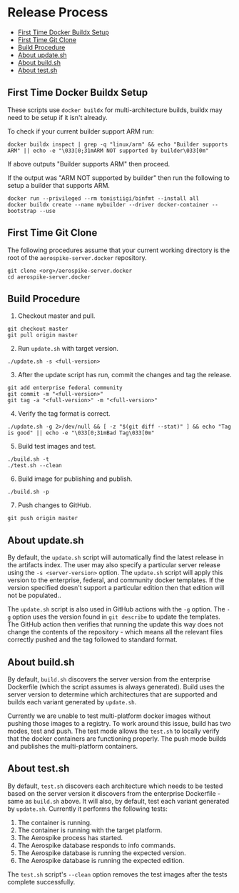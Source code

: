 # Release Process

* [First Time Docker Buildx Setup](#first-time-docker-buildx-setup)
* [First Time Git Clone](#first-time-git-clone)
* [Build Procedure](#build-procedure)
* [About update.sh](#about-updatesh)
* [About build.sh](#about-buildsh)
* [About test.sh](#about-testsh)

## First Time Docker Buildx Setup

These scripts use `docker buildx` for multi-architecture builds, buildx may need
to be setup if it isn't already.

To check if your current builder support ARM run:

```shell
docker buildx inspect | grep -q "linux/arm" && echo "Builder supports ARM" || echo -e "\033[0;31mARM NOT supported by builder\033[0m"
```

If above outputs "Builder supports ARM" then proceed.

If the output was "ARM NOT supported by builder" then run the following to setup
a builder that supports ARM.

```shell
docker run --privileged --rm tonistiigi/binfmt --install all 
docker buildx create --name mybuilder --driver docker-container --bootstrap --use
```

## First Time Git Clone

The following procedures assume that your current working directory is the root
of the `aerospike-server.docker` repository.

```shell
git clone <org>/aerospike-server.docker
cd aerospike-server.docker
```

## Build Procedure

1. Checkout master and pull.

  ```shell
  git checkout master
  git pull origin master
  ```

2. Run `update.sh` with target version.

  ```shell
  ./update.sh -s <full-version>
  ```

3. After the update script has run, commit the changes and tag the release.

  ```shell
  git add enterprise federal community
  git commit -m "<full-version>"
  git tag -a "<full-version>" -m "<full-version>"
  ```

4. Verify the tag format is correct.
  
  ```shell
  ./update.sh -g 2>/dev/null && [ -z "$(git diff --stat)" ] && echo "Tag is good" || echo -e "\033[0;31mBad Tag\033[0m"
  ```

5. Build test images and test.

  ```shell
  ./build.sh -t
  ./test.sh --clean
  ```

6. Build image for publishing and publish.

  ```shell
  ./build.sh -p
  ```

7. Push changes to GitHub.

  ```shell
  git push origin master
  ```

## About update.sh

By default, the `update.sh` script will automatically find the latest release in
the artifacts index. The user may also specify a particular server release using
the `-s <server-version>` option. The `update.sh` script will apply this version
to the enterprise, federal, and community docker templates. If the version
specified doesn't support a particular edition then that edition will not
be populated..

The `update.sh` script is also used in GitHub actions with the `-g` option. The
`-g` option uses the version found in `git describe` to update the templates.
The GitHub action then verifies that running the update this way does not change
the contents of the repository - which means all the relevant files correctly
pushed and the tag followed to standard format.

## About build.sh

By default, `build.sh` discovers the server version from the enterprise
Dockerfile (which the script assumes is always generated). Build uses the server
version to determine which architectures that are supported and builds each
variant generated by `update.sh`.

Currently we are unable to test multi-platform docker images without pushing
those images to a registry. To work around this issue, build has two modes, test
and push. The test mode allows the `test.sh` to locally verify that the docker
containers are functioning properly. The push mode builds and publishes the
multi-platform containers.

## About test.sh

By default, `test.sh` discovers each architecture which needs to be tested based
on the server version it discovers from the enterprise Dockerfile - same as
`build.sh` above. It will also, by default, test each variant generated by
`update.sh`. Currently it performs the following tests:

1. The container is running.
2. The container is running with the target platform.
3. The Aerospike process has started.
4. The Aerospike database responds to info commands.
5. The Aerospike database is running the expected version.
6. The Aerospike database is running the expected edition.

The `test.sh` script's `--clean` option removes the test images after the tests
complete successfully.
